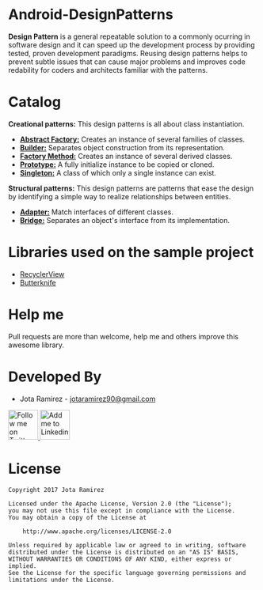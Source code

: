 # Android-DesignPatterns
**Design Pattern** is a general repeatable solution to a commonly ocurring in software design and it can speed up the development process by providing tested, proven development paradigms. Reusing design patterns helps to prevent subtle issues that can cause major problems and improves code redability for coders and architects familiar with the patterns.

# Catalog
**Creational patterns:**
This design patterns is all about class instantiation.

* [__Abstract Factory:__](https://github.com/jotaramirez90/Android-DesignPatterns/tree/master/abstractfactory/src/main/java/com/jota/patterns/abstractfactory) Creates an instance of several families of classes.
* [__Builder:__](https://github.com/jotaramirez90/Android-DesignPatterns/tree/master/builder/src/main/java/com/jota/patterns/builder) Separates object construction from its representation.
* [__Factory Method:__](https://github.com/jotaramirez90/Android-DesignPatterns/tree/master/factorymethod/src/main/java/com/jota/patterns) Creates an instance of several derived classes.
* [__Prototype:__](https://github.com/jotaramirez90/Android-DesignPatterns/tree/master/prototype/src/main/java/com/jota/patterns/prototype) A fully initialize instance to be copied or cloned.
* [__Singleton:__](https://github.com/jotaramirez90/Android-DesignPatterns/tree/master/singleton/src/main/java/com/jota/patterns/singleton) A class of which only a single instance can exist.

**Structural patterns:**
This design patterns are patterns that ease the design by identifying a simple way to realize relationships between entities.
* [__Adapter:__](https://github.com/jotaramirez90/Android-DesignPatterns/tree/master/adapter/src/main/java/com/jota/patterns/adapter) Match interfaces of different classes.
* [__Bridge:__]() Separates an object's interface from its implementation.


# Libraries used on the sample project

* [RecyclerView](https://developer.android.com/training/material/lists-cards.html?hl=en)
* [Butterknife](https://github.com/JakeWharton/butterknife)

# Help me
Pull requests are more than welcome, help me and others improve this awesome library.

# Developed By

* Jota Ramirez - <jotaramirez90@gmail.com>

<a href="https://twitter.com/JotaRamirez90">
  <img alt="Follow me on Twitter" src="https://image.freepik.com/iconos-gratis/twitter-logo_318-40209.jpg" height="60" width="60"/>
</a>
<a href="https://es.linkedin.com/in/josejuanramirez">
  <img alt="Add me to Linkedin" src="https://image.freepik.com/iconos-gratis/boton-del-logotipo-linkedin_318-84979.png" height="60" width="60"/>
</a>


# License
	Copyright 2017 Jota Ramirez

	Licensed under the Apache License, Version 2.0 (the "License");
	you may not use this file except in compliance with the License.
	You may obtain a copy of the License at

		http://www.apache.org/licenses/LICENSE-2.0

	Unless required by applicable law or agreed to in writing, software
	distributed under the License is distributed on an "AS IS" BASIS,
	WITHOUT WARRANTIES OR CONDITIONS OF ANY KIND, either express or implied.
	See the License for the specific language governing permissions and
	limitations under the License.

